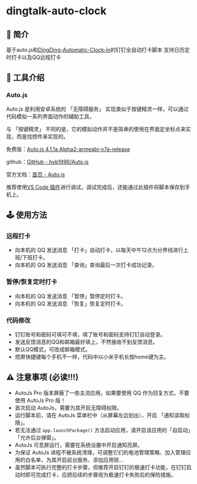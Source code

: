 # dingtalk-auto-clock

## 📖 简介

基于auto.js和[DingDing-Automatic-Clock-in](https://github.com/georgehuan1994/DingDing-Automatic-Clock-in)的钉钉全自动打卡脚本
支持日历定时打卡以及QQ远程打卡

## 📐 工具介绍

### Auto.js

Auto.js 是利用安卓系统的 「无障碍服务」 实现类似于按键精灵一样，可以通过代码模拟一系列界面动作的辅助工具。

与 「按键精灵」 不同的是，它的模拟动作并不是简单的使用在界面定坐标点来实现，而是找控件来实现的。

免费版：[Auto.js 4.1.1a Alpha2-armeabi-v7a-release](https://github.com/georgehuan1994/DingDing-Automatic-Clock-in/raw/master/Autojs%204.1.1a%20Alpha2-armeabi-v7a-release.apk "Auto.js 4.1.1a Alpha2-armeabi-v7a-release")

github：[GitHub - hyb1996/Auto.js](https://github.com/hyb1996/Auto.js)

官方文档：[首页 - Auto.js](https://hyb1996.github.io/AutoJs-Docs/)

推荐使用[VS Code 插件](https://github.com/hyb1996/Auto.js-VSCode-Extension)进行调试，调试完成后，还能通过此插件将脚本保存到手机上。

## 🕹️ 使用方法

### 远程打卡

- 向本机的 QQ 发送消息 「打卡」自动打卡，以每天中午12点为分界线进行上班/下班打卡。
- 向本机的 QQ 发送消息 「查询」查询最后一次打卡成功记录。

### 暂停/恢复定时打卡

- 向本机的 QQ 发送消息 「暂停」暂停定时打卡。
- 向本机的 QQ 发送消息 「恢复」恢复定时打卡。

### 代码修改

- 钉钉账号和密码可填可不填，填了账号和密码支持钉钉自动登录。
- 发送反馈消息的QQ和邮箱最好填上，不然接收不到反馈消息。
- 默认QQ模式，可改成邮箱模式。
- 熄屏快捷键每个手机不一样，代码中以小米手机长按home键为主。


## ⚠️ 注意事项 (必读!!!)

- AutoJs Pro 版本屏蔽了一些主流应用，如果要使用 QQ 作为回复方式，不要使用 AutoJs Pro 版！
- 首次启动 AutoJs，需要为其开启无障碍权限。
- 运行脚本前，请在 AutoJs 菜单栏中（从屏幕左边划出），开启 「通知读取权限」。
- 若无法通过 `app.launchPackage()` 方法启动应用，请开启该应用的「自启动」「允许后台弹窗」。
- AutoJs 可息屏运行，需要在系统设置中开启通知亮屏。
- 为保证 AutoJs 进程不被系统清理，可调整它们的电池管理策略、加入管理应用的白名单，为其开启前台服务、添加应用锁...
- 虽然脚本可执行完整的打卡步骤，但推荐开启钉钉的极速打卡功能，在钉钉启动时即可完成打卡，应把后续的步骤视为极速打卡失败后的保险措施。
